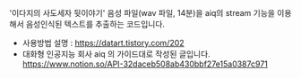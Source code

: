 '이다지의 사도세자 뒷이야기' 음성 파일(wav 파일, 14분)을 aiq의 stream 기능을 이용해서 음성인식된 텍스트를 추출하는 코드입니다.
* 사용방법 설명 : https://datart.tistory.com/202
* 대화형 인공지능 회사 aiq 의 가이드대로 작성된 글입니다. https://www.notion.so/API-32daceb508ab430bbf27e15a0387c971
